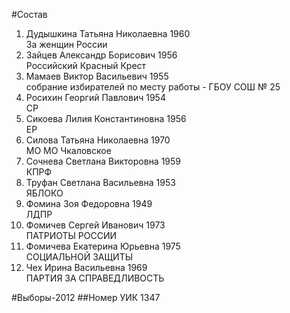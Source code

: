 #Состав
1. Дудышкина Татьяна Николаевна 1960   
    За женщин России
2. Зайцев Александр Борисович 1956   
    Российский Красный Крест
3. Мамаев Виктор Васильевич 1955   
    собрание избирателей по месту работы - ГБОУ СОШ № 25
4. Росихин Георгий Павлович 1954   
    СР
5. Сикоева Лилия Константиновна 1956   
    ЕР
6. Силова Татьяна Николаевна 1970   
    МО МО Чкаловское
7. Сочнева Светлана Викторовна 1959   
    КПРФ
8. Труфан Светлана Васильевна 1953   
    ЯБЛОКО
9. Фомина Зоя Федоровна 1949   
    ЛДПР
10. Фомичев Сергей Иванович 1973   
    ПАТРИОТЫ РОССИИ
11. Фомичева Екатерина Юрьевна 1975   
    СОЦИАЛЬНОЙ ЗАЩИТЫ
12. Чех Ирина Васильевна 1969   
    ПАРТИЯ ЗА СПРАВЕДЛИВОСТЬ

#Выборы-2012
##Номер УИК
1347